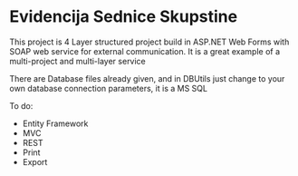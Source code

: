 # Evidencija Sednice Skupstine

This project is 4 Layer structured project build in ASP.NET Web Forms with SOAP web service for external communication. It is a great example of a multi-project and multi-layer service

There are Database files already given, and in DBUtils just change to your own database connection parameters, it is a MS SQL

To do:
* Entity Framework
* MVC
* REST
* Print
* Export
